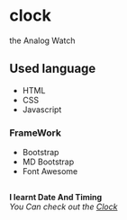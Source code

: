 # clock
the Analog Watch 
## Used language ##
- HTML 
- CSS
- Javascript
### FrameWork ###
- Bootstrap
- MD Bootstrap
- Font Awesome
## ##
**I learnt Date And Timing**\
*You Can check out the [Clock](https://Jagrati1213.github.io/clock)*
